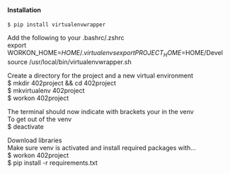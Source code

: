 #### Installation  
    $ pip install virtualenvwrapper  

Add the following to your .bashrc/.zshrc  
    export WORKON_HOME=$HOME/.virtualenvs  
    export PROJECT_HOME=$HOME/Devel  
    source /usr/local/bin/virtualenvwrapper.sh  

Create a directory for the project and a new virtual environment  
    $ mkdir 402project && cd 402project   
    $ mkvirtualenv  402project  
    $ workon 402project  

The terminal should now indicate with brackets your in the venv  
To get out of the venv  
    $ deactivate   

Download libraries  
Make sure venv is activated and install required packages with...   
    $ workon 402project  
    $ pip install -r requirements.txt  
